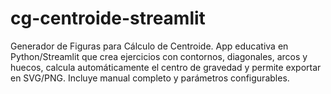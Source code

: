 # cg-centroide-streamlit
Generador de Figuras para Cálculo de Centroide. App educativa en Python/Streamlit que crea ejercicios con contornos, diagonales, arcos y huecos, calcula automáticamente el centro de gravedad y permite exportar en SVG/PNG. Incluye manual completo y parámetros configurables.
